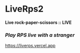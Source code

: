 # LiveRps2
**Live rock-paper-scissors :: LIVE** <br>

### *Play RPS live with a stranger*
https://liverps.vercel.app
